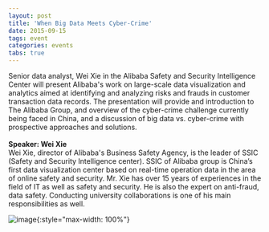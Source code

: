 ```yaml
---
layout: post
title: 'When Big Data Meets Cyber-Crime'
date: 2015-09-15
tags: event
categories: events
tabs: true
---
```


Senior data analyst, Wei Xie in the Alibaba Safety and Security Intelligence Center will present Alibaba's work on large-scale data visualization and analytics aimed at identifying and analyzing risks and frauds in customer transaction data records. The presentation will provide and introduction to The Alibaba Group, and overview of the cyber-crime challenge currently being faced in China, and a discussion of big data vs. cyber-crime with prospective approaches and solutions.<br><br>
<strong>Speaker: Wei Xie</strong><br>
Wei Xie, director of Alibaba's Business Safety Agency, is the leader of SSIC (Safety and Security Intelligence center). SSIC of Alibaba group is China’s first data visualization center based on real-time operation data in the area of online safety and security. Mr. Xie has over 15 years of experiences in the field of IT as well as safety and security. He is also the expert on anti-fraud, data safety. Conducting university collaborations is one of his main responsibilities as well.

![image](https://www.evl.uic.edu/output/originals/alibabagroup_logo.png-srcw.jpg){:style="max-width: 100%"}

